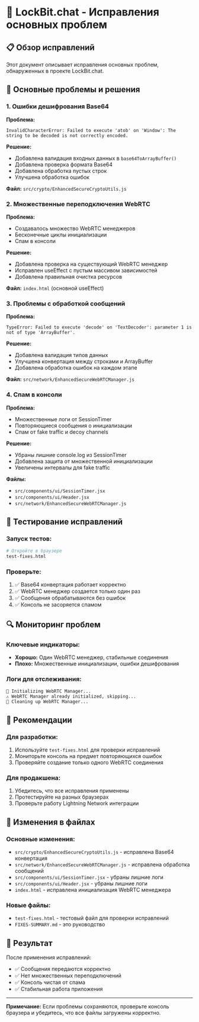 # 🔧 LockBit.chat - Исправления основных проблем

## 📋 Обзор исправлений

Этот документ описывает исправления основных проблем, обнаруженных в проекте LockBit.chat.

## 🚨 Основные проблемы и решения

### 1. **Ошибки дешифрования Base64**

**Проблема:**
```
InvalidCharacterError: Failed to execute 'atob' on 'Window': The string to be decoded is not correctly encoded.
```

**Решение:**
- Добавлена валидация входных данных в `base64ToArrayBuffer()`
- Добавлена проверка формата Base64
- Добавлена обработка пустых строк
- Улучшена обработка ошибок

**Файл:** `src/crypto/EnhancedSecureCryptoUtils.js`

### 2. **Множественные переподключения WebRTC**

**Проблема:**
- Создавалось множество WebRTC менеджеров
- Бесконечные циклы инициализации
- Спам в консоли

**Решение:**
- Добавлена проверка на существующий WebRTC менеджер
- Исправлен useEffect с пустым массивом зависимостей
- Добавлена правильная очистка ресурсов

**Файл:** `index.html` (основной useEffect)

### 3. **Проблемы с обработкой сообщений**

**Проблема:**
```
TypeError: Failed to execute 'decode' on 'TextDecoder': parameter 1 is not of type 'ArrayBuffer'.
```

**Решение:**
- Добавлена валидация типов данных
- Улучшена конвертация между строками и ArrayBuffer
- Добавлена обработка ошибок на каждом этапе

**Файл:** `src/network/EnhancedSecureWebRTCManager.js`

### 4. **Спам в консоли**

**Проблема:**
- Множественные логи от SessionTimer
- Повторяющиеся сообщения о инициализации
- Спам от fake traffic и decoy channels

**Решение:**
- Убраны лишние console.log из SessionTimer
- Добавлена защита от множественной инициализации
- Увеличены интервалы для fake traffic

**Файлы:** 
- `src/components/ui/SessionTimer.jsx`
- `src/components/ui/Header.jsx`
- `src/network/EnhancedSecureWebRTCManager.js`

## 🧪 Тестирование исправлений

### Запуск тестов:
```bash
# Откройте в браузере
test-fixes.html
```

### Проверьте:
1. ✅ Base64 конвертация работает корректно
2. ✅ WebRTC менеджер создается только один раз
3. ✅ Сообщения обрабатываются без ошибок
4. ✅ Консоль не засоряется спамом

## 🔍 Мониторинг проблем

### Ключевые индикаторы:
- **Хорошо:** Один WebRTC менеджер, стабильные соединения
- **Плохо:** Множественные инициализации, ошибки дешифрования

### Логи для отслеживания:
```
🔧 Initializing WebRTC Manager...
⚠️ WebRTC Manager already initialized, skipping...
🧹 Cleaning up WebRTC Manager...
```

## 🚀 Рекомендации

### Для разработки:
1. Используйте `test-fixes.html` для проверки исправлений
2. Мониторьте консоль на предмет повторяющихся ошибок
3. Проверяйте создание только одного WebRTC соединения

### Для продакшена:
1. Убедитесь, что все исправления применены
2. Протестируйте на разных браузерах
3. Проверьте работу Lightning Network интеграции

## 📝 Изменения в файлах

### Основные изменения:
- `src/crypto/EnhancedSecureCryptoUtils.js` - исправлена Base64 конвертация
- `src/network/EnhancedSecureWebRTCManager.js` - исправлена обработка сообщений
- `src/components/ui/SessionTimer.jsx` - убраны лишние логи
- `src/components/ui/Header.jsx` - убраны лишние логи
- `index.html` - исправлена инициализация WebRTC менеджера

### Новые файлы:
- `test-fixes.html` - тестовый файл для проверки исправлений
- `FIXES-SUMMARY.md` - это руководство

## 🎯 Результат

После применения исправлений:
- ✅ Сообщения передаются корректно
- ✅ Нет множественных переподключений
- ✅ Консоль чистая от спама
- ✅ Стабильная работа приложения

---

**Примечание:** Если проблемы сохраняются, проверьте консоль браузера и убедитесь, что все файлы загружены корректно.
